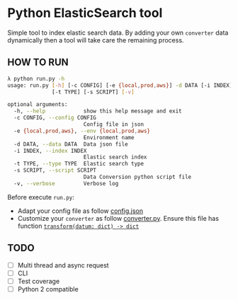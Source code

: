 # Python ElasticSearch tool

Simple tool to index elastic search data. By adding your own `converter` data dynamically then a tool will take care the remaining process.

## HOW TO RUN

```bash
λ python run.py -h
usage: run.py [-h] [-c CONFIG] [-e {local,prod,aws}] -d DATA [-i INDEX]
              [-t TYPE] [-s SCRIPT] [-v]

optional arguments:
  -h, --help            show this help message and exit
  -c CONFIG, --config CONFIG
                        Config file in json
  -e {local,prod,aws}, --env {local,prod,aws}
                        Environment name
  -d DATA, --data DATA  Data json file
  -i INDEX, --index INDEX
                        Elastic search index
  -t TYPE, --type TYPE  Elastic search type
  -s SCRIPT, --script SCRIPT
                        Data Conversion python script file
  -v, --verbose         Verbose log
```

Before execute `run.py`:

- Adapt your config file as follow [config.json](./config.json)
- Customize your `converter` as follow [converter.py](./converter.py). Ensure this file has function [`transform(datum: dict) -> dict`](./converter.py#L17)

## TODO

- [ ] Multi thread and async request
- [ ] CLI
- [ ] Test coverage
- [ ] Python 2 compatible
